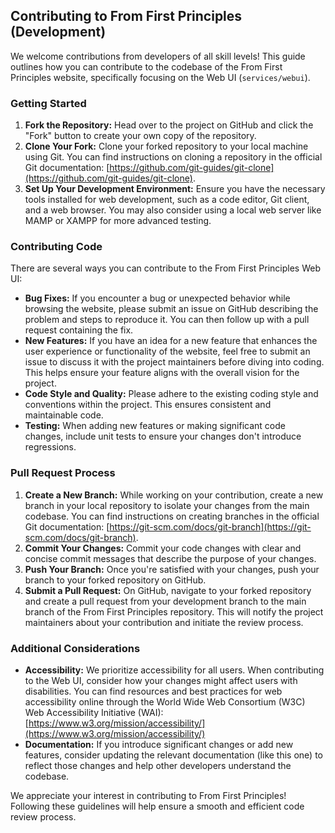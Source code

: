 ## Contributing to From First Principles (Development)

We welcome contributions from developers of all skill levels! This guide outlines how you can contribute to the codebase of the From First Principles website, specifically focusing on the Web UI (`services/webui`).

### Getting Started

1. **Fork the Repository:** Head over to the project on GitHub and click the "Fork" button to create your own copy of the repository.
2. **Clone Your Fork:** Clone your forked repository to your local machine using Git. You can find instructions on cloning a repository in the official Git documentation: [https://github.com/git-guides/git-clone](https://github.com/git-guides/git-clone).
3. **Set Up Your Development Environment:** Ensure you have the necessary tools installed for web development, such as a code editor, Git client, and a web browser. You may also consider using a local web server like MAMP or XAMPP for more advanced testing.

### Contributing Code

There are several ways you can contribute to the From First Principles Web UI:

*   **Bug Fixes:** If you encounter a bug or unexpected behavior while browsing the website, please submit an issue on GitHub describing the problem and steps to reproduce it. You can then follow up with a pull request containing the fix.
*   **New Features:** If you have an idea for a new feature that enhances the user experience or functionality of the website, feel free to submit an issue to discuss it with the project maintainers before diving into coding. This helps ensure your feature aligns with the overall vision for the project.
*   **Code Style and Quality:** Please adhere to the existing coding style and conventions within the project. This ensures consistent and maintainable code.
*   **Testing:** When adding new features or making significant code changes, include unit tests to ensure your changes don't introduce regressions.

### Pull Request Process

1. **Create a New Branch:** While working on your contribution, create a new branch in your local repository to isolate your changes from the main codebase. You can find instructions on creating branches in the official Git documentation: [https://git-scm.com/docs/git-branch](https://git-scm.com/docs/git-branch).
2. **Commit Your Changes:** Commit your code changes with clear and concise commit messages that describe the purpose of your changes.
3. **Push Your Branch:** Once you're satisfied with your changes, push your branch to your forked repository on GitHub.
4. **Submit a Pull Request:** On GitHub, navigate to your forked repository and create a pull request from your development branch to the main branch of the From First Principles repository. This will notify the project maintainers about your contribution and initiate the review process.

### Additional Considerations

*   **Accessibility:** We prioritize accessibility for all users. When contributing to the Web UI, consider how your changes might affect users with disabilities. You can find resources and best practices for web accessibility online through the World Wide Web Consortium (W3C) Web Accessibility Initiative (WAI): [https://www.w3.org/mission/accessibility/](https://www.w3.org/mission/accessibility/)
*   **Documentation:** If you introduce significant changes or add new features, consider updating the relevant documentation (like this one) to reflect those changes and help other developers understand the codebase.

We appreciate your interest in contributing to From First Principles! Following these guidelines will help ensure a smooth and efficient code review process.